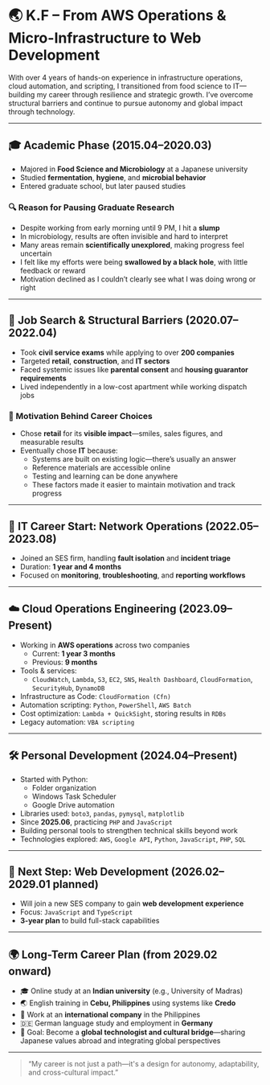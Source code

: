 # 🌏 K.F – From AWS Operations & Micro-Infrastructure to Web Development

With over 4 years of hands-on experience in infrastructure operations, cloud automation, and scripting, 
I transitioned from food science to IT—building my career through resilience and strategic growth. 
I’ve overcome structural barriers and continue to pursue autonomy and global impact through technology.

---

## 🎓 Academic Phase (2015.04–2020.03)

- Majored in **Food Science and Microbiology** at a Japanese university  
- Studied **fermentation**, **hygiene**, and **microbial behavior**  
- Entered graduate school, but later paused studies

### 🔍 Reason for Pausing Graduate Research

- Despite working from early morning until 9 PM, I hit a **slump**  
- In microbiology, results are often invisible and hard to interpret  
- Many areas remain **scientifically unexplored**, making progress feel uncertain  
- I felt like my efforts were being **swallowed by a black hole**, with little feedback or reward  
- Motivation declined as I couldn’t clearly see what I was doing wrong or right

---

## 🚪 Job Search & Structural Barriers (2020.07–2022.04)

- Took **civil service exams** while applying to over **200 companies**  
- Targeted **retail**, **construction**, and **IT sectors**  
- Faced systemic issues like **parental consent** and **housing guarantor requirements**  
- Lived independently in a low-cost apartment while working dispatch jobs

### 🎯 Motivation Behind Career Choices

- Chose **retail** for its **visible impact**—smiles, sales figures, and measurable results  
- Eventually chose **IT** because:  
  - Systems are built on existing logic—there’s usually an answer  
  - Reference materials are accessible online  
  - Testing and learning can be done anywhere  
  - These factors made it easier to maintain motivation and track progress

---

## 🧠 IT Career Start: Network Operations (2022.05–2023.08)

- Joined an SES firm, handling **fault isolation** and **incident triage**  
- Duration: **1 year and 4 months**  
- Focused on **monitoring**, **troubleshooting**, and **reporting workflows**

---

## ☁️ Cloud Operations Engineering (2023.09–Present)

- Working in **AWS operations** across two companies  
  - Current: **1 year 3 months**  
  - Previous: **9 months**  
- Tools & services:  
  - `CloudWatch`, `Lambda`, `S3`, `EC2`, `SNS`, `Health Dashboard`, `CloudFormation`, `SecurityHub`, `DynamoDB`  
- Infrastructure as Code: `CloudFormation (Cfn)`  
- Automation scripting: `Python`, `PowerShell`, `AWS Batch`  
- Cost optimization: `Lambda + QuickSight`, storing results in `RDBs`  
- Legacy automation: `VBA scripting`

---

## 🛠️ Personal Development (2024.04–Present)

- Started with Python:  
  - Folder organization  
  - Windows Task Scheduler  
  - Google Drive automation  
- Libraries used: `boto3`, `pandas`, `pymysql`, `matplotlib`  
- Since **2025.06**, practicing `PHP` and `JavaScript`  
- Building personal tools to strengthen technical skills beyond work  
- Technologies explored: `AWS`, `Google API`, `Python`, `JavaScript`, `PHP`, `SQL`

---

## 📅 Next Step: Web Development (2026.02–2029.01 planned)

- Will join a new SES company to gain **web development experience**  
- Focus: `JavaScript` and `TypeScript`  
- **3-year plan** to build full-stack capabilities

---

## 🌍 Long-Term Career Plan (from 2029.02 onward)

- 🎓 Online study at an **Indian university** (e.g., University of Madras)  
- 🌏 English training in **Cebu, Philippines** using systems like **Credo**  
- 💼 Work at an **international company** in the Philippines  
- 🇩🇪 German language study and employment in **Germany**  
- 🎯 Goal: Become a **global technologist and cultural bridge**—sharing Japanese values abroad and integrating global perspectives

---

> “My career is not just a path—it's a design for autonomy, adaptability, and cross-cultural impact.”
